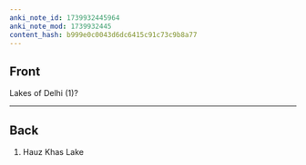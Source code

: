 ```yaml
---
anki_note_id: 1739932445964
anki_note_mod: 1739932445
content_hash: b999e0c0043d6dc6415c91c73c9b8a77
---
```


## Front

Lakes of Delhi (1)?

<hr/>

## Back

1. Hauz Khas Lake